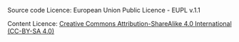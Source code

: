 Source code Licence: European Union Public Licence - EUPL v.1.1

Content Licence:  <a href="https://creativecommons.org/licenses/by-sa/4.0/">Creative Commons Attribution-ShareAlike 4.0 International (CC-BY-SA 4.0)</a>

